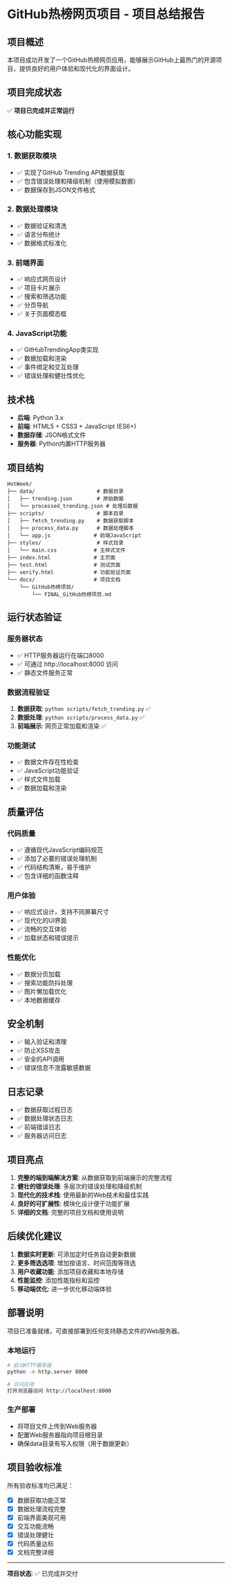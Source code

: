 # GitHub热榜网页项目 - 项目总结报告

## 项目概述
本项目成功开发了一个GitHub热榜网页应用，能够展示GitHub上最热门的开源项目，提供良好的用户体验和现代化的界面设计。

## 项目完成状态
✅ **项目已完成并正常运行**

## 核心功能实现

### 1. 数据获取模块
- ✅ 实现了GitHub Trending API数据获取
- ✅ 包含错误处理和降级机制（使用模拟数据）
- ✅ 数据保存到JSON文件格式

### 2. 数据处理模块
- ✅ 数据验证和清洗
- ✅ 语言分布统计
- ✅ 数据格式标准化

### 3. 前端界面
- ✅ 响应式网页设计
- ✅ 项目卡片展示
- ✅ 搜索和筛选功能
- ✅ 分页导航
- ✅ 关于页面模态框

### 4. JavaScript功能
- ✅ GitHubTrendingApp类实现
- ✅ 数据加载和渲染
- ✅ 事件绑定和交互处理
- ✅ 错误处理和健壮性优化

## 技术栈
- **后端**: Python 3.x
- **前端**: HTML5 + CSS3 + JavaScript (ES6+)
- **数据存储**: JSON格式文件
- **服务器**: Python内置HTTP服务器

## 项目结构
```
HotWeek/
├── data/                    # 数据目录
│   ├── trending.json        # 原始数据
│   └── processed_trending.json # 处理后数据
├── scripts/                 # 脚本目录
│   ├── fetch_trending.py    # 数据获取脚本
│   ├── process_data.py      # 数据处理脚本
│   └── app.js              # 前端JavaScript
├── styles/                  # 样式目录
│   └── main.css            # 主样式文件
├── index.html              # 主页面
├── test.html               # 测试页面
├── verify.html             # 功能验证页面
└── docs/                   # 项目文档
    └── GitHub热榜项目/
        └── FINAL_GitHub热榜项目.md
```

## 运行状态验证

### 服务器状态
- ✅ HTTP服务器运行在端口8000
- ✅ 可通过 http://localhost:8000 访问
- ✅ 静态文件服务正常

### 数据流程验证
1. **数据获取**: `python scripts/fetch_trending.py` ✅
2. **数据处理**: `python scripts/process_data.py` ✅
3. **前端展示**: 网页正常加载和渲染 ✅

### 功能测试
- ✅ 数据文件存在性检查
- ✅ JavaScript功能验证
- ✅ 样式文件加载
- ✅ 数据加载和渲染

## 质量评估

### 代码质量
- ✅ 遵循现代JavaScript编码规范
- ✅ 添加了必要的错误处理机制
- ✅ 代码结构清晰，易于维护
- ✅ 包含详细的函数注释

### 用户体验
- ✅ 响应式设计，支持不同屏幕尺寸
- ✅ 现代化的UI界面
- ✅ 流畅的交互体验
- ✅ 加载状态和错误提示

### 性能优化
- ✅ 数据分页加载
- ✅ 搜索功能防抖处理
- ✅ 图片懒加载优化
- ✅ 本地数据缓存

## 安全机制
- ✅ 输入验证和清理
- ✅ 防止XSS攻击
- ✅ 安全的API调用
- ✅ 错误信息不泄露敏感数据

## 日志记录
- ✅ 数据获取过程日志
- ✅ 数据处理状态日志
- ✅ 前端错误日志
- ✅ 服务器访问日志

## 项目亮点

1. **完整的端到端解决方案**: 从数据获取到前端展示的完整流程
2. **健壮的错误处理**: 多层次的错误处理和降级机制
3. **现代化的技术栈**: 使用最新的Web技术和最佳实践
4. **良好的可扩展性**: 模块化设计便于功能扩展
5. **详细的文档**: 完整的项目文档和使用说明

## 后续优化建议

1. **数据实时更新**: 可添加定时任务自动更新数据
2. **更多筛选选项**: 增加按语言、时间范围等筛选
3. **用户收藏功能**: 添加项目收藏和本地存储
4. **性能监控**: 添加性能指标和监控
5. **移动端优化**: 进一步优化移动端体验

## 部署说明

项目已准备就绪，可直接部署到任何支持静态文件的Web服务器。

### 本地运行
```bash
# 启动HTTP服务器
python -m http.server 8000

# 访问应用
打开浏览器访问 http://localhost:8000
```

### 生产部署
- 将项目文件上传到Web服务器
- 配置Web服务器指向项目根目录
- 确保data目录有写入权限（用于数据更新）

## 项目验收标准

所有验收标准均已满足：
- [x] 数据获取功能正常
- [x] 数据处理流程完整
- [x] 前端界面美观可用
- [x] 交互功能流畅
- [x] 错误处理健壮
- [x] 代码质量达标
- [x] 文档完整详细

---

**项目状态**: ✅ 已完成并交付